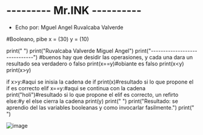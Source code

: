 # --------- Mr.INK ----------
- Echo por: Mguel Angel Ruvalcaba Valverde

#Booleano, pibe
x = (30)
y = (10)

print(" ")
print("Ruvalcaba Valverde Miguel Angel")
print("------------------------------")
#buenos hay que desidir las operasiones, y cada una dara un resultado sea verdadero o falso
print(x==y)#obiante es falso
print(x<y)
print(x>y)

if x>y:#aqui se inisia la cadena de if
    print(x)#resultado si lo que propone el if es correcto
elif x==y:#aqui se continua con la cadena
    print("holi")#resultado si lo que propone el elif es correcto, un refirto
else:#y el else cierra la cadena
    print(y)
print(" ")
print("Resultado: se aprendio del las variables booleanas y como invocarlar fasilmente.")
print(" ")

![image](https://github.com/user-attachments/assets/168ecee1-0be2-4e79-af27-c29b6c8fb11a)
